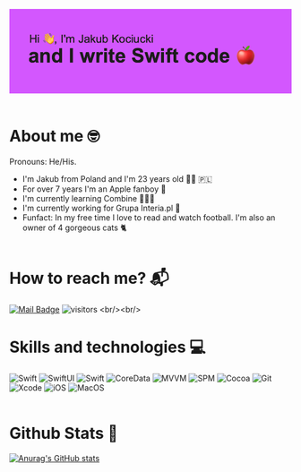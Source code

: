 ![I am a Junior iOS Developer](header.png)
<br/><br/>


# About me 🤓

Pronouns: He/His.
-  I'm Jakub from Poland and I'm 23 years old 👦🏻  🇵🇱
-  For over 7 years I'm an Apple fanboy 🍎
-  I'm currently learning Combine 👨🏻‍💻
-  I'm currently working for Grupa Interia.pl 💼
-  Funfact: In my free time I love to read and watch football. I'm also an owner of 4 gorgeous cats 🐈
<br/><br/>

# How to reach me? 📬

 [![Mail Badge](https://img.shields.io/badge/-jakubkociucki.dev-c0392b?style=flat&labelColor=c0392b&logo=gmail&logoColor=white)](mailto:jakubkociucki.dev@gmail.com)
![visitors](https://visitor-badge.glitch.me/badge?page_id=[page.id](https://github.com/KociucKy))
<br/><br/>

# Skills and technologies 💻

![Swift](https://img.shields.io/badge/-Swift-orange?style=for-the-badge&labelColor=black&logo=swift)
![SwiftUI](https://img.shields.io/badge/-SwiftUI-orange?style=for-the-badge&labelColor=black&logo=swift)
![Swift](https://img.shields.io/badge/-UIKit-orange?style=for-the-badge&labelColor=black&logo=swift)
![CoreData](https://img.shields.io/badge/-CoreData-blue?style=for-the-badge&labelColor=black&label=persistence)
![MVVM](https://img.shields.io/badge/-MVVM-purple?style=for-the-badge&labelColor=black&label=Pattern)
![SPM](https://img.shields.io/badge/-SPM-blue?style=for-the-badge&labelColor=black&label=packages)
![Cocoa](https://img.shields.io/badge/-CocoaPods-orange?style=for-the-badge&labelColor=black&logo=cocoapods)
![Git](https://img.shields.io/badge/-Git-orange?style=for-the-badge&labelColor=black&logo=git)
![Xcode](https://img.shields.io/badge/-Xcode-blue?style=for-the-badge&labelColor=black&logo=xcode)
![iOS](https://img.shields.io/badge/-iOS-blue?style=for-the-badge&labelColor=black&label=os)
![MacOS](https://img.shields.io/badge/-MacOS-blue?style=for-the-badge&labelColor=black&label=os)
<br/><br/>

# Github Stats 💯

[![Anurag's GitHub stats](https://github-readme-stats.vercel.app/api?username=KociucKy&count_private=true&hide=stars,issues,contribs&show_icons=true&theme=tokyonight)](https://github.com/anuraghazra/github-readme-stats)
<br/><br/>

